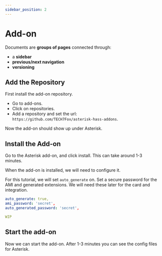 ```yaml
---
sidebar_position: 2
---
```


# Add-on

Documents are **groups of pages** connected through:

- a **sidebar**
- **previous/next navigation**
- **versioning**

## Add the Repository

First install the add-on repository.

- Go to add-ons.
- Click on repositories.
- Add a repository and set the url: `https://github.com/TECH7Fox/asterisk-hass-addons`.

Now the add-on should show up under Asterisk. 

## Install the Add-on

Go to the Asterisk add-on, and click install. This can take around 1-3 minutes.

When the add-on is installed, we will need to configure it.

For this tutorial, we will set `auto_generate` on.
Set a secure password for the AMI and generated extensions. We will need these later for the card and integration.

```yaml title="add-on configuration"
auto_generate: true,
ami_password: 'secret',
auto_generated_password: 'secret',

WIP
```

## Start the add-on

Now we can start the add-on. After 1-3 minutes you can see the config files for Asterisk.